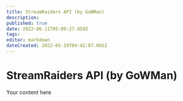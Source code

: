```yaml
---
title: StreamRaiders API (by GoWMan)
description: 
published: true
date: 2022-06-11T05:09:27.059Z
tags: 
editor: markdown
dateCreated: 2022-05-19T04:42:07.002Z
---
```


# StreamRaiders API (by GoWMan)
Your content here